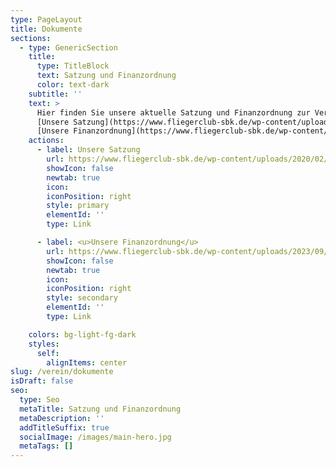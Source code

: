 ```yaml
---
type: PageLayout
title: Dokumente
sections:
  - type: GenericSection
    title:
      type: TitleBlock
      text: Satzung und Finanzordnung
      color: text-dark
    subtitle: ''
    text: >
      Hier finden Sie unsere aktuelle Satzung und Finanzordnung zur Verfügung:<br/>
      [Unsere Satzung](https://www.fliegerclub-sbk.de/wp-content/uploads/2020/02/SatzungFCS_12_2019.pdf)<br/><br/>
      [Unsere Finanzordnung](https://www.fliegerclub-sbk.de/wp-content/uploads/2023/09/Finanzordnung-des-Fliegerclub-Schoenebeck-2022-06-01.pdf)
    actions:
      - label: Unsere Satzung
        url: https://www.fliegerclub-sbk.de/wp-content/uploads/2020/02/SatzungFCS_12_2019.pdf
        showIcon: false
        newtab: true
        icon: 
        iconPosition: right
        style: primary
        elementId: ''
        type: Link

      - label: <u>Unsere Finanzordnung</u>
        url: https://www.fliegerclub-sbk.de/wp-content/uploads/2023/09/Finanzordnung-des-Fliegerclub-Schoenebeck-2022-06-01.pdf
        showIcon: false
        newtab: true
        icon: 
        iconPosition: right
        style: secondary
        elementId: ''
        type: Link

    colors: bg-light-fg-dark
    styles:
      self:
        alignItems: center
slug: /verein/dokumente
isDraft: false
seo:
  type: Seo
  metaTitle: Satzung und Finanzordnung
  metaDescription: ''
  addTitleSuffix: true
  socialImage: /images/main-hero.jpg
  metaTags: []
---
```

